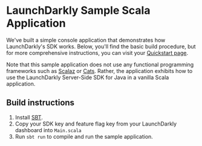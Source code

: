 # LaunchDarkly Sample Scala Application

We've built a simple console application that demonstrates how LaunchDarkly's SDK works. Below, you'll find the basic build procedure, but for more comprehensive instructions, you can visit your [Quickstart page](https://app.launchdarkly.com/quickstart#/).

Note that this sample application does not use any functional programming frameworks such as [Scalaz](https://github.com/scalaz/scalaz) or [Cats](https://typelevel.org/cats/). Rather, the application exhibits how to use the LaunchDarkly Server-Side SDK for Java in a vanilla Scala application.

## Build instructions

1. Install [SBT](https://www.scala-sbt.org/).
2. Copy your SDK key and feature flag key from your LaunchDarkly dashboard into `Main.scala`
3. Run `sbt run` to compile and run the sample application.
